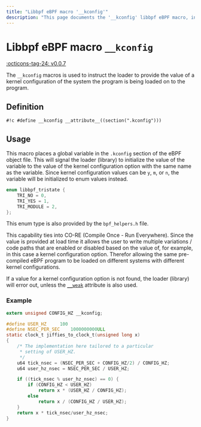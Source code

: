 ```yaml
---
title: "Libbpf eBPF macro '__kconfig'"
description: "This page documents the '__kconfig' libbpf eBPF macro, including its definition, usage, and examples."
---
```

# Libbpf eBPF macro `__kconfig`

[:octicons-tag-24: v0.0.7](https://github.com/libbpf/libbpf/releases/tag/v0.0.7)

The `__kconfig` macros is used to instruct the loader to provide the value of a kernel configuration of the system the program is being loaded on to the program.

## Definition

`#!c #define __kconfig __attribute__((section(".kconfig")))`

## Usage

This macro places a global variable in the `.kconfig` section of the eBPF object file. This will signal the loader (library) to initialize the value of the variable to the value of the kernel configuration option with the same name as the variable. Since kernel configuration values can be `y`, `m`, or `n`, the variable will be initialized to enum values instead.

```c
enum libbpf_tristate {
	TRI_NO = 0,
	TRI_YES = 1,
	TRI_MODULE = 2,
};
```

This enum type is also provided by the `bpf_helpers.h` file. 

This capability ties into CO-RE (Compile Once - Run Everywhere). Since the value is provided at load time it allows the user to write multiple variations / code paths that are enabled or disabled based on the value of, for example, in this case a kernel configuration option. Therefor allowing the same pre-compiled eBPF program to be loaded on different systems with different kernel configurations.

If a value for a kernel configuration option is not found, the loader (library) will error out, unless the [`__weak`](__weak.md) attribute is also used.

### Example

```c hl_lines="1"
extern unsigned CONFIG_HZ __kconfig;

#define USER_HZ		100
#define NSEC_PER_SEC	1000000000ULL
static clock_t jiffies_to_clock_t(unsigned long x)
{
	/* The implementation here tailored to a particular
	 * setting of USER_HZ.
	 */
	u64 tick_nsec = (NSEC_PER_SEC + CONFIG_HZ/2) / CONFIG_HZ;
	u64 user_hz_nsec = NSEC_PER_SEC / USER_HZ;

	if ((tick_nsec % user_hz_nsec) == 0) {
		if (CONFIG_HZ < USER_HZ)
			return x * (USER_HZ / CONFIG_HZ);
		else
			return x / (CONFIG_HZ / USER_HZ);
	}
	return x * tick_nsec/user_hz_nsec;
}
```
